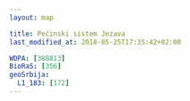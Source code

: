 ```yaml
---
layout: map

title: Pećinski sistem Jezava
last_modified_at: 2018-05-25T17:35:42+02:00

WDPA: [388813]
BioRaS: [356]
geoSrbija:
  L1_183: [172]
---
```

